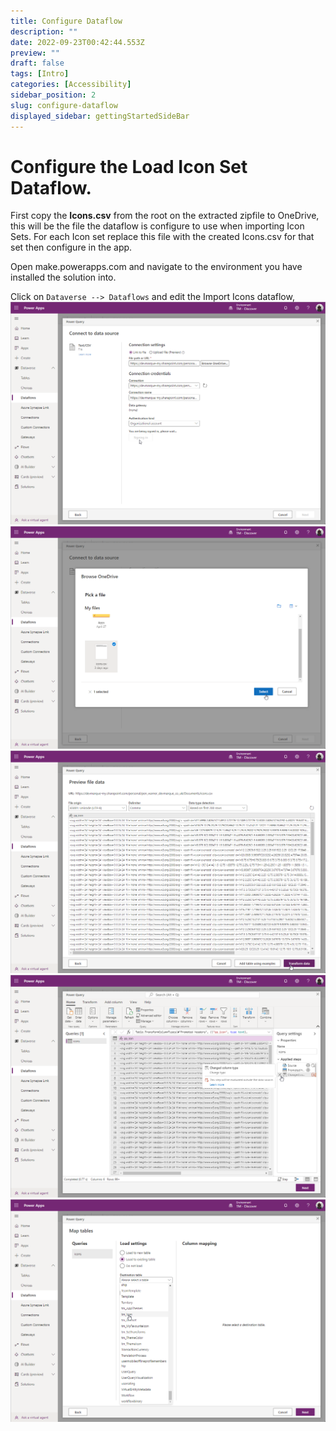 ```yaml
---
title: Configure Dataflow
description: ""
date: 2022-09-23T00:42:44.553Z
preview: ""
draft: false
tags: [Intro]
categories: [Accessibility]
sidebar_position: 2
slug: configure-dataflow
displayed_sidebar: gettingStartedSideBar
---
```


# Configure the **Load Icon Set** Dataflow.

First copy the **Icons.csv** from the root on the extracted zipfile to OneDrive, this will be the file the dataflow is configure to use when importing Icon Sets.  For each Icon set replace this file with the created Icons.csv for that set then configure in the app.

Open make.powerapps.com and navigate to the environment you have installed the solution into.

Click on ```Dataverse --> Dataflows``` and edit the Import Icons dataflow,
![Configure Dataflow1](./assets/dataflow-6.png)
![Configure Dataflow1](./assets/dataflow-4.png)
![Configure Dataflow1](./assets/dataflow-5.png)
![Configure Dataflow1](./assets/dataflow-7.png)
![Configure Dataflow1](./assets/dataflow-8.png)